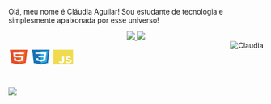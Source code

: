 Olá, meu nome é Cláudia Aguilar! Sou estudante de tecnologia e simplesmente apaixonada por esse universo!
<div align="center">
  <a href="https://github.com/claudiaapj">
  <img height="180em" src="https://github-readme-stats.vercel.app/api?username=claudiaapj&show_icons=true&theme=material-palenight&include_all_commits=true&count_private=true"/>
  <img height="180em" src="https://github-readme-stats.vercel.app/api/top-langs/?username=claudiaapj&layout=compact&langs_count=7&theme=material-palenight"/>
</div>

<div style= "display: inline-block"><br>
  <img align="center" alt="Claudia-HTML" height="30" width="40" src="https://raw.githubusercontent.com/devicons/devicon/master/icons/html5/html5-original.svg">
  <img align="center" alt="claudia-CSS" height="30" width="40" src="https://raw.githubusercontent.com/devicons/devicon/master/icons/css3/css3-original.svg">
 <img align="center" alt="Claudia-Js" height="30" width="40" src="https://raw.githubusercontent.com/devicons/devicon/master/icons/javascript/javascript-plain.svg">
 
</div> 
<img align="right" alt="Claudia" height="180" src="https://media.giphy.com/media/s11hLPBfVix0X7PjEk/giphy.gif"></img><p>

<br>
 
<div >

  <a href="https://www.linkedin.com/in/claudiaaguilarpaixao" target="_blank"><img src="https://img.shields.io/badge/-LinkedIn-%230077B5?style=for-the-badge&logo=linkedin&logoColor=white" target="_blank"></a> 
 
</div>
